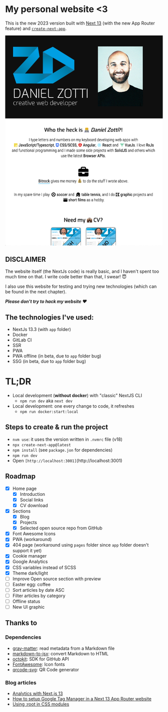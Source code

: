 # My personal website <3

This is the new 2023 version built with [Next 13](https://nextjs.org/) (with the new App Router feature)
and [`create-next-app`](https://github.com/vercel/next.js/tree/canary/packages/create-next-app).

![Website preview](https://raw.githubusercontent.com/danielzotti/new.danielzotti.it/master/public/static/images/brand/danielzotti-website-preview.png)

## DISCLAIMER

The website itself (the NextJs code) is really basic, and I haven't spent too much time on that. I write code better
than that, I swear! 😇

I also use this website for testing and trying new technologies (which can be found in the next chapter).

***Please don't try to hack my website ❤️***

## The technologies I've used:

- NextJs 13.3 (with `app` folder)
- Docker
- GitLab CI
- SSR
- PWA
- PWA offline (in beta, due to `app` folder bug)
- SSG (in beta, due to `app` folder bug)

# TL;DR

- Local development (**without docker**) with "classic" NextJS CLI
  - `npm run dev` aka `next dev`
- Local development: one every change to code, it refreshes
  - `npm run docker:start:local`

## Steps to create & run the project

- `nvm use`: it uses the version written in `.nvmrc` file (v18)
- `npx create-next-app@latest`
- `npm install` (see `package.jon` for dependencies)
- `npm run dev`
- Open `[http://localhost:3001]`(http://localhost:3001)

## Roadmap

- [x] Home page
  - [x] Introduction
  - [x] Social links
  - [x] CV download
- [x] Sections
  - [x] Blog
  - [x] Projects
  - [x] Selected open source repo from GitHub
- [x] Font Awesome Icons
- [x] PWA (workaround)
- [x] 404 page (workaround using `pages` folder since `app` folder doesn't support it yet)
- [x] Cookie manager
- [x] Google Analytics
- [x] CSS variables instead of SCSS
- [x] Theme dark/light
- [ ] Improve Open source section with preview
- [ ] Easter egg: coffee
- [ ] Sort articles by date ASC
- [ ] Filter articles by category
- [ ] Offline status
- [ ] New UI graphic
 
## Thanks to

### Dependencies

- [gray-matter](https://github.com/jonschlinkert/gray-matter): read metadata from a Markdown file
- [markdown-to-jsx](https://www.npmjs.com/package/markdown-to-jsx): convert Markdown to HTML
- [octokit](https://github.com/octokit): SDK for GitHub API
- [FontAwesome](https://fontawesome.com/): Icon fonts
- [qrcode-svg](https://github.com/papnkukn/qrcode-svg): QR Code generator

### Blog articles

- [Analytics with Next.js 13](https://dev.to/sdorra/analytics-with-nextjs-13-1hhi)
- [How to setup Google Tag Manager in a Next 13 App Router website](https://dev.to/valse/how-to-setup-google-tag-manager-in-a-next-13-app-router-website-248p)
- [Using :root in CSS modules](https://github.com/vercel/next.js/discussions/17089)
